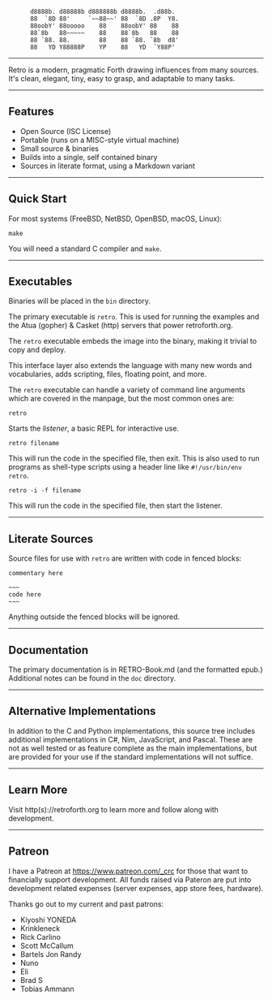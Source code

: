           d8888b. d88888b d888888b d8888b.  .d88b.
          88  `8D 88'     `~~88~~' 88  `8D .8P  Y8.
          88oobY' 88ooooo    88    88oobY' 88    88
          88`8b   88~~~~~    88    88`8b   88    88
          88 `88. 88.        88    88 `88. `8b  d8'
          88   YD Y88888P    YP    88   YD  `Y88P'

--------------------------------------------------------------

Retro is a modern, pragmatic Forth drawing influences from
many sources. It's clean, elegant, tiny, easy to grasp, and
adaptable to many tasks.

--------------------------------------------------------------

## Features

- Open Source (ISC License)
- Portable (runs on a MISC-style virtual machine)
- Small source & binaries
- Builds into a single, self contained binary
- Sources in literate format, using a Markdown variant

--------------------------------------------------------------

## Quick Start

For most systems (FreeBSD, NetBSD, OpenBSD, macOS, Linux):

    make

You will need a standard C compiler and `make`.

--------------------------------------------------------------

## Executables

Binaries will be placed in the `bin` directory.

The primary executable is `retro`. This is used for running the
examples and the Atua (gopher) & Casket (http) servers that
power retroforth.org.

The `retro` executable embeds the image into the binary, making
it trivial to copy and deploy.

This interface layer also extends the language with many new
words and vocabularies, adds scripting, files, floating point,
and more.

The `retro` executable can handle a variety of command line
arguments which are covered in the manpage, but the most common
ones are:

    retro

Starts the *listener*, a basic REPL for interactive use.

    retro filename

This will run the code in the specified file, then exit. This
is also used to run programs as shell-type scripts using a
header line like `#!/usr/bin/env retro`.

    retro -i -f filename

This will run the code in the specified file, then start the
listener.

--------------------------------------------------------------

## Literate Sources

Source files for use with `retro` are written with code in
fenced blocks:

    commentary here

    ~~~
    code here
    ~~~

Anything outside the fenced blocks will be ignored.

--------------------------------------------------------------

## Documentation

The primary documentation is in RETRO-Book.md (and the formatted
epub.) Additional notes can be found in the `doc` directory.

--------------------------------------------------------------

## Alternative Implementations

In addition to the C and Python implementations, this source
tree includes additional implementations in C#, Nim, JavaScript,
and Pascal. These are not as well tested or as feature complete
as the main implementations, but are provided for your use if
the standard implementations will not suffice.

--------------------------------------------------------------

## Learn More

Visit http(s)://retroforth.org to learn more and follow along
with development.

--------------------------------------------------------------

## Patreon

I have a Patreon at https://www.patreon.com/_crc for those that
want to financially support development. All funds raised via
Pateron are put into development related expenses (server
expenses, app store fees, hardware).

Thanks go out to my current and past patrons:

- Kiyoshi YONEDA
- Krinkleneck
- Rick Carlino
- Scott McCallum
- Bartels Jon Randy
- Nuno
- Eli
- Brad S
- Tobias Ammann

